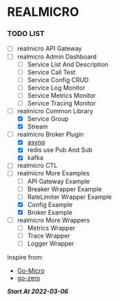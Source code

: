 # REALMICRO

### TODO LIST
- [ ] realmicro API Gateway
- [ ] realmicro Admin Dashboard
  - [ ] Service List And Description
  - [ ] Service Call Test
  - [ ] Service Config CRUD
  - [ ] Service Log Monitor
  - [ ] Service Metrics Monitor
  - [ ] Service Tracing Monitor
- [ ] realmicro Common Library
  - [X] Service Group
  - [X] Stream
- [ ] realmicro Broker Plugin 
  - [X] [asynq](https://github.com/hibiken/asynq)
  - [X] redis use Pub And Sub
  - [X] kafka
- [ ] realmicro CTL
- [ ] realmicro More Examples
  - [ ] API Gateway Example
  - [ ] Breaker Wrapper Example
  - [ ] RateLimiter Wrapper Example
  - [X] Config Example
  - [X] Broker Example
- [ ] realmicro More Wrappers
  - [ ] Metrics Wrapper
  - [ ] Trace Wrapper
  - [ ] Logger Wrapper

Inspire from:
- [Go-Micro](https://github.com/asim/go-micro)
- [go-zero](https://github.com/zeromicro/go-zero)

***Start At 2022-03-06***